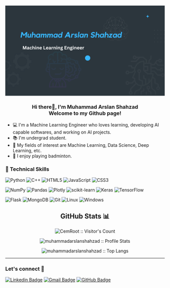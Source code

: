 <p align="center">
  <img src="assets/githubcover.png" alt="my banner">
</p>

<h3 align="center">
Hi there👋, I'm Muhammad Arslan Shahzad
<br>
Welcome to my Github page!
</h3>

- :computer: I'm a Machine Learning Engineer who loves learning, developing AI capable softwares, and working on AI projects.
- :books: I'm undergrad student.
- :notebook: My fields of interest are Machine Learning, Data Science, Deep Learning, etc.
- :tennis: I enjoy playing badminton.


### 💼 Technical Skills

![Python](https://img.shields.io/badge/python-3670A0?style=for-the-badge&logo=python&logoColor=ffdd54)
![C++](https://img.shields.io/badge/c++-%2300599C.svg?style=for-the-badge&logo=c%2B%2B&logoColor=white)
![HTML5](https://img.shields.io/badge/html5-%23E34F26.svg?style=for-the-badge&logo=html5&logoColor=white)
![JavaScript](https://img.shields.io/badge/javascript-%23323330.svg?style=for-the-badge&logo=javascript&logoColor=%23F7DF1E)
![CSS3](https://img.shields.io/badge/css3-%231572B6.svg?style=for-the-badge&logo=css3&logoColor=white)


![NumPy](https://img.shields.io/badge/numpy-%23013243.svg?style=for-the-badge&logo=numpy&logoColor=white)
![Pandas](https://img.shields.io/badge/pandas-%23150458.svg?style=for-the-badge&logo=pandas&logoColor=white)
![Plotly](https://img.shields.io/badge/Plotly-%233F4F75.svg?style=for-the-badge&logo=plotly&logoColor=white)
![scikit-learn](https://img.shields.io/badge/scikit--learn-%23F7931E.svg?style=for-the-badge&logo=scikit-learn&logoColor=white)
![Keras](https://img.shields.io/badge/Keras-%23D00000.svg?style=for-the-badge&logo=Keras&logoColor=white)
![TensorFlow](https://img.shields.io/badge/TensorFlow-%23FF6F00.svg?style=for-the-badge&logo=TensorFlow&logoColor=white)

![Flask](https://img.shields.io/badge/Flask-000000?style=for-the-badge&logo=flask&logoColor=white)
![MongoDB](https://img.shields.io/badge/MongoDB-%234ea94b.svg?style=for-the-badge&logo=mongodb&logoColor=white)
![Git](https://img.shields.io/badge/git-%23F05033.svg?style=for-the-badge&logo=git&logoColor=white)
![Linux](https://img.shields.io/badge/Linux-FCC624?style=for-the-badge&logo=linux&logoColor=black)
![Windows](https://img.shields.io/badge/Windows-0078D6?style=for-the-badge&logo=windows&logoColor=white)



<h2 align="center">GitHub Stats 📊</h2>

<!-- <h4 align="center">:eyes:</h4> -->

<p align="center"><img src="https://profile-counter.glitch.me/{muhammadarslanshahzad}/count.svg" alt="CemRoot :: Visitor's Count" /></p>


<!-- <h4 align="center">Profile Stats:</h4> -->

<p align="center"><img src="https://github-readme-stats.vercel.app/api?username=muhammadarslanshahzad&show_icons=true&theme=github_dark&include_all_commits=true&count_private=true&hide=contribs,prs" alt="muhammadarslanshahzad :: Profile Stats" /></p>

<!-- <h4 align="center">Top Langs:</h4> -->

<p align="center"><img src="https://github-readme-stats.vercel.app/api/top-langs/?username=muhammadarslanshahzad&layout=compact&theme=github_dark" alt="muhammadarslanshahzad :: Top Langs" /></p>

---
###  Let's connect 💭

[![Linkedin Badge](https://img.shields.io/badge/-Muhammad%20Arslan%20Shahzad-blue?style=for-the-badge&logo=Linkedin&logoColor=white&link=https://www.linkedin.com/in/muhammad-arslan-shahzad/)](https://www.linkedin.com/in/muhammad-arslan-shahzad)
[![Gmail Badge](https://img.shields.io/badge/muhammadarslanshahzad2000@gmail.com-D14836?style=for-the-badge&logo=Gmail&logoColor=white)](mailto:muhammadarslanshahzad2000@gmail.com)
[![GitHub Badge](https://img.shields.io/badge/-muhammadarslanshahzad-black?style=for-the-badge&logo=github)](https://github.com/muhammadarslanshahzad)
